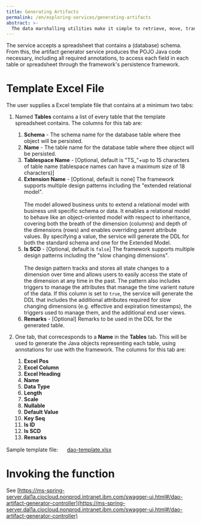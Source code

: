```yaml
---
title: Generating Artifacts
permalink: /en/exploring-services/generating-artifacts
abstract: >- 
  The data marshalling utilities make it simple to retrieve, move, transform, and load data, however they do require a POJO with annotations and DDL to build a source or target relational database source. The framework includes a service and utility to generate a POJO and/or DDL for your data source.
---
```



The service accepts a spreadsheet that contains a (database) schema.  From this, the artifact generator service produces the POJO Java code necessary, including all required annotations, to access each field in each table or spreadsheet through the framework's persistence framework. 

# Template Excel File

The user supplies a Excel template file that contains at a minimum two tabs:

1. Named **Tables** contains a list of every table that the template spreadsheet contains. The columns for this tab are:
   1. **Schema** - The schema name for the database table where thee object will be persisted.  
   1. **Name** - The table name for the database table where thee object will be persisted.  
   1. **Tablespace Name** - [Optional, default is "TS_"+up to 15 characters of table name (tablespace names can have a maximum size of 18 characters)]  
   1. **Extension Name** - [Optional, default is none] The framework supports multiple design patterns including the "extended relational model".  <br/><br/>The model allowed business units to extend a relational model with business unit specific schema or data. It enables a relational model to behave like an object-oriented model with respect to inheritance, covering both the breath of the dimension (columns) and depth of the dimensions (rows) and enables overriding parent attribute values. By specifying a value, the service will generate the DDL for both the standard schema and one for the Extended Model.  
   1. **Is SCD** - [Optional, default is `false`] The framework supports multiple design patterns including the "slow changing dimensions".  <br/><br/>The design pattern tracks and stores all state changes to a dimension over time and allows users to easily access the state of the dimension at any time in the past. The pattern also includes triggers to manage the attributes that manage the time varient nature of the data. If this column is set to `true`, the service will generate the DDL that includes the additional attributes required for slow changing dimensions (e.g. effective and expiration timestamps), the triggers used to manage them, and the additional end user views. 
   1. **Remarks**  - [Optional] Remarks to be used in the DDL for the generated table.
   
1. One tab, that correcesponds to a **Name** in the **Tables** tab. This will be used to generate the Java objects representing each table, using annotations for use with the framework. The columns for this tab are:
   1. **Excel Pos**
   1. **Excel Column**
   1. **Excel Heading**
   1. **Name**
   1. **Data Type**
   1. **Length**
   1. **Scale**
   1. **Nullable**
   1. **Default Value**
   1. **Key Seq**
   1. **Is ID**
   1. **Is SCD**
   1. **Remarks**

<p>Sample template file: <img src="{{ site.baseurl }}/assets/images/octicons/excel-file.svg" height="16px" width="16px" fill="green"> <a href="{{ site.baseurl }}/assets/data/dao-template.xlsx">dao-template.xlsx</a> </p>

# Invoking the function

See [https://ms-spring-server.dal1a.ciocloud.nonprod.intranet.ibm.com/swagger-ui.html#/dao-artifact-generator-controller](https://ms-spring-server.dal1a.ciocloud.nonprod.intranet.ibm.com/swagger-ui.html#/dao-artifact-generator-controller)



